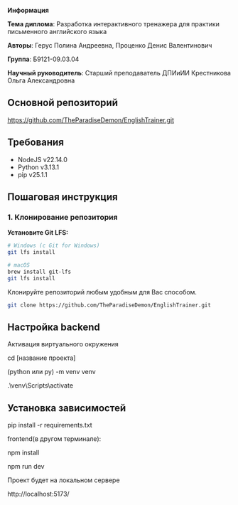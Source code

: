 **Информация**

**Тема диплома**: Разработка интерактивного тренажера для практики письменного английского языка

**Авторы**: Герус Полина Андреевна, Проценко Денис Валентинович

**Группа**: Б9121-09.03.04

**Научный руководитель**: Старший преподаватель ДПИиИИ Крестникова Ольга Александровна

## Основной репозиторий

https://github.com/TheParadiseDemon/EnglishTrainer.git

## Требования

- NodeJS v22.14.0
- Python v3.13.1
- pip v25.1.1

## Пошаговая инструкция
### 1. Клонирование репозитория
**Установите Git LFS:**
   ```bash
   # Windows (с Git for Windows)
   git lfs install
   
   # macOS
   brew install git-lfs
   git lfs install
   ```
Клонируйте репозиторий любым удобным для Вас способом.
```bash
git clone https://github.com/TheParadiseDemon/EnglishTrainer.git
```


## Настройка backend
Активация виртуального окружения

cd [название проекта]

(python или py) -m venv venv

.\venv\Scripts\activate

## Установка зависимостей

pip install -r requirements.txt

frontend(в другом терминале):

npm install

npm run dev

Проект будет на локальном сервере

http://localhost:5173/
